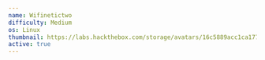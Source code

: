 ```yaml
---
name: Wifinetictwo
difficulty: Medium
os: Linux
thumbnail: https://labs.hackthebox.com/storage/avatars/16c5889acc1ca177c6b343c76bebcdaf.png
active: true
---
```

